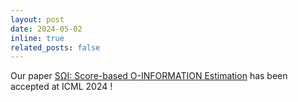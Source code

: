```yaml
---
layout: post
date: 2024-05-02 
inline: true
related_posts: false
---
```

Our paper <a href='https://arxiv.org/pdf/2402.05667'> SΩI: Score-based O-INFORMATION Estimation</a> has been accepted at ICML 2024 !
